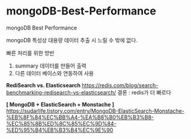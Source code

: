 # mongoDB-Best-Performance
mongoDB Best Performance

mongoDB 특성상 대용량 데이터 추출 시 느릴 수 밖에 없다.

빠른 처리를 위한 방반
1. summary 데이터를 만들어 출력
2. 다른 데이터 베이스와 연동하여 사용

**RediSearch vs. Elasticsearch**
https://redis.com/blog/search-benchmarking-redisearch-vs-elasticsearch/
결론 : redis가 더 빠르다

**[ MongoDB + ElasticSearch + Monstache ]**
https://sudarlife.tistory.com/entry/MongoDB-ElasticSearch-Monstache-%EB%8F%84%EC%BB%A4-%EA%B8%B0%EB%B3%B8-%EC%85%8B%ED%8C%85%EC%9D%84-%ED%95%B4%EB%B3%B4%EC%9E%90
